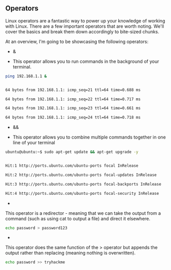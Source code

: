 ## Operators

Linux operators are a fantastic way to power up your knowledge of working with Linux. There are a few important operators that are worth noting. We'll cover the basics and break them down accordingly to bite-sized chunks.

At an overview, I'm going to be showcasing the following operators: 

- &   

- This operator allows you to run commands in the background of your terminal.

```bash
ping 192.168.1.1 &


64 bytes from 192.168.1.1: icmp_seq=21 ttl=64 time=0.688 ms

64 bytes from 192.168.1.1: icmp_seq=22 ttl=64 time=0.717 ms

64 bytes from 192.168.1.1: icmp_seq=23 ttl=64 time=0.661 ms

64 bytes from 192.168.1.1: icmp_seq=24 ttl=64 time=0.718 ms

```
 
-  &&   
 
 - This operator allows you to combine multiple commands together in one line of your terminal
```bash
ubuntu@ubuntu:~$ sudo apt-get update && apt-get upgrade -y


Hit:1 http://ports.ubuntu.com/ubuntu-ports focal InRelease

Hit:2 http://ports.ubuntu.com/ubuntu-ports focal-updates InRelease

Hit:3 http://ports.ubuntu.com/ubuntu-ports focal-backports InRelease

Hit:4 http://ports.ubuntu.com/ubuntu-ports focal-security InRelease

```
-  >

This operator is a redirector - meaning that we can take the output from a command (such as using cat to output a file) and direct it elsewhere.
```bash
echo password > password123


```
-  >>
This operator does the same function of the > operator but appends the output rather than replacing (meaning nothing is overwritten).

```bash
echo password >> tryhackme

```
